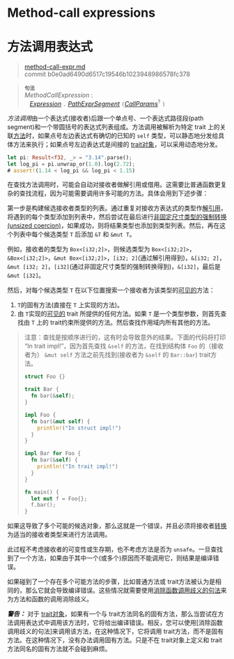# Method-call expressions
# 方法调用表达式

>[method-call-expr.md](https://github.com/rust-lang/reference/blob/master/src/expressions/method-call-expr.md)\
>commit b0e0ad6490d6517c19546b1023948986578fc378

> **<sup>句法</sup>**\
> _MethodCallExpression_ :\
> &nbsp;&nbsp; [_Expression_] `.` [_PathExprSegment_] `(`[_CallParams_]<sup>?</sup> `)`

*方法调用*由一个表达式(接收者)后跟一个单点号、一个表达式路径段(path segment)和一个带圆括号的表达式列表组成。方法调用被解析为特定 trait 上的关联[方法][methods]时，如果点号左边表达式有确切的已知的 `self` 类型，可以静态地分发给具体方法来执行；如果点号左边表达式是间接的 [trait对象](../types/trait-object.md)，可以采用动态地分发。

```rust
let pi: Result<f32, _> = "3.14".parse();
let log_pi = pi.unwrap_or(1.0).log(2.72);
# assert!(1.14 < log_pi && log_pi < 1.15)
```

在查找方法调用时，可能会自动对接收者做解引用或借用。这需要比普通函数更复杂的查找流程，因为可能需要调用许多可能的方法。具体会用到下述步骤：

第一步是构建候选接收者类型的列表。通过重复对接收方表达式的类型作[解引用][dereference]，将遇到的每个类型添加到列表中，然后尝试在最后进行[非固定尺寸类型的强制转换(unsized coercion)][unsized coercion]，如果成功，则将结果类型也添加到类型列表。然后，再在这个列表中每个候选类型 `T` 后添加 `&T` 和 `&mut T`。

例如，接收者的类型为 `Box<[i32;2]>`，则候选类型为 `Box<[i32;2]>`，`&Box<[i32;2]>`，`&mut Box<[i32;2]>`，`[i32; 2]`(通过解引用得到)，`&[i32; 2]`，`&mut [i32; 2]`，`[i32]`(通过非固定尺寸类型的强制转换得到)，`&[i32]`，最后是 `&mut [i32]`。

然后，对每个候选类型 `T` 在以下位置搜索一个接收者为该类型的[可见的][visible]方法：

1. `T`的固有方法(直接在 `T` 上实现的方法)。
2. 由 `T`实现的[可见的][visible] trait 所提供的任何方法。如果 `T` 是一个类型参数，则首先查找由 `T` 上的 trait约束所提供的方法。然后查找作用域内所有其他的方法。

> 注意：查找是按顺序进行的，这有时会导致意外的结果。下面的代码将打印 “In trait impl!”，因为首先查找 `&self` 的方法，在找到结构体 `Foo` 的（接收者为） `&mut self` 方法之前先找到(接收者为 `&self` 的 `Bar::bar`) trait方法。
>
> ```rust
> struct Foo {}
>
> trait Bar {
>   fn bar(&self);
> }
>
> impl Foo {
>   fn bar(&mut self) {
>     println!("In struct impl!")
>   }
> }
>
> impl Bar for Foo {
>   fn bar(&self) {
>     println!("In trait impl!")
>   }
> }
>
> fn main() {
>   let mut f = Foo{};
>   f.bar();
> }
> ```

如果这导致了多个可能的候选对象，那么这就是一个错误，并且必须将接收者[转换][disambiguate call]为适当的接收者类型来进行方法调用。

此过程不考虑接收者的可变性或生存期，也不考虑方法是否为 `unsafe`。一旦查找到了一个方法，如果由于其中一个(或多个)原因而不能调用它，则结果是编译错误。

如果碰到了一个存在多个可能方法的步骤，比如普通方法或 trait方法被认为是相同的，那么它就会导致编译错误。这些情况就需要使用[消除函数调用歧义的句法][disambiguating function call syntax]来为方法和函数的调用消除歧义。
<!-- If a step is reached where there is more than one possible method, such as where generic methods or traits are considered the same, then it is a compiler error. These cases require a [disambiguating function call syntax] for method and function invocation. TobeModify-->

<div class="warning">

***警告：*** 对于 [trait对象][trait objects]，如果有一个与 trait方法同名的固有方法，那么当尝试在方法调用表达式中调用该方法时，它将给出编译错误。相反，您可以使用[消除函数调用歧义的句法]来调用该方法，在这种情况下，它将调用 trait方法，而不是固有方法。在这种情况下，没有办法调用固有方法。只是不在 trait对象上定义和 trait方法同名的固有方法就不会碰到麻烦。

</div>

[_CallParams_]: call-expr.md
[_Expression_]: ../expressions.md
[_PathExprSegment_]: ../paths.md#表达式中的路径
[visible]: ../visibility-and-privacy.md
[trait objects]: ../types/trait-object.md
[disambiguate call]: call-expr.md#disambiguating-function-calls
[disambiguating function call syntax]: call-expr.md#disambiguating-function-calls
[dereference]: operator-expr.md#the-dereference-operator
[methods]: ../items/associated-items.md#方法
[unsized coercion]: ../type-coercions.md#unsized-coercions
